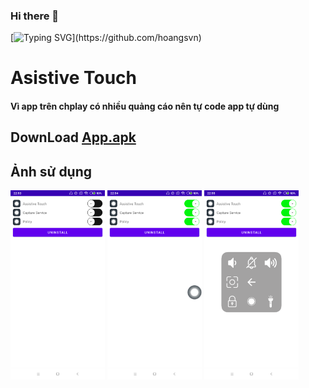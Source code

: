 ### Hi there 👋
[![Typing SVG](https://readme-typing-svg.herokuapp.com?font=Fira+Code&pause=1000&random=false&width=435&lines=Hi+everybody++!;My+name+is+Hoang;Nice+to+meet+you;Goodbye+!)](https://github.com/hoangsvn)

<!--
**hoangsvn/hoangsvn** is a ✨ _special_ ✨ repository because its `README.md` (this file) appears on your GitHub profile.
Here are some ideas to get you started:
- 🔭 I’m currently working on ...
- 🌱 I’m currently learning ...
- 👯 I’m looking to collaborate on ...
- 🤔 I’m looking for help with ...
- 💬 Ask me about ...
- 📫 How to reach me: ...
- 😄 Pronouns: ...
- ⚡ Fun fact: ...
-->

#  Asistive Touch
#### Vì app trên chplay có nhiều quảng cáo nên tự code app tự dùng 
## DownLoad  [App.apk](https://github.com/hoangsvn/hoangsvn/raw/main/apk/app-release.apk)

## Ảnh sử dụng
<img src="ima/1.png" width="30%"> <img src="ima/2.png" width="30%"> <img src="ima/3.png" width="30%">
